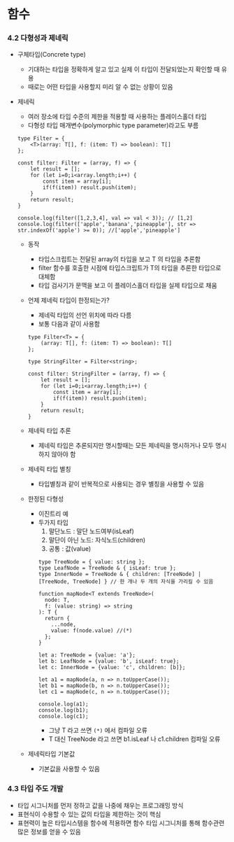 # 함수
### 4.2 다형성과 제네릭

- 구체타입(Concrete type)
    - 기대하는 타입을 정확하게 알고 있고 실제 이 타입이 전달되었는지 확인할 때 유용
    - 때로는 어떤 타입을 사용할지 미리 알 수 없는 상황이 있음
- 제네릭
    - 여러 장소에 타입 수준의 제한을 적용할 때 사용하는 플레이스홀더 타입
    - 다형성 타입 매개변수(polymorphic type parameter)라고도 부름
    
    ```tsx
    type Filter = {
    	<T>(array: T[], f: (item: T) => boolean): T[]
    };
    
    const filter: Filter = (array, f) => {
    	let result = [];
    	for (let i=0;i<array.length;i++) {
    		const item = array[i];
    		if(f(item)) result.push(item);
    	}
    	return result;
    }
    
    console.log(filter([1,2,3,4], val => val < 3)); // [1,2]
    console.log(filter(['apple','banana','pineapple'], str => str.indexOf('apple') >= 0)); //['apple','pineapple']
    ```
    
    - 동작
        - 타입스크립트는 전달된 array의 타입을 보고 T 의 타입을 추론함
        - filter 함수를 호출한 시점에 타입스크립트가 T의 타입을 추론한 타입으로 대체함
        - 타입 검사기가 문맥을 보고 이 플레이스홀더 타입을 실제 타입으로 채움
    - 언제 제네릭 타입이 한정되는가?
        - 제네릭 타입의 선언 위치에 따라 다름
        - 보통 다음과 같이 사용함
        
        ```tsx
        type Filter<T> = {
        	(array: T[], f: (item: T) => boolean): T[]
        };
        
        type StringFilter = Filter<string>;
        
        const filter: StringFilter = (array, f) => {
        	let result = [];
        	for (let i=0;i<array.length;i++) {
        		const item = array[i];
        		if(f(item)) result.push(item);
        	}
        	return result;
        }
        ```
        
    - 제네릭 타입 추론
        - 제네릭 타입은 추론되지만 명시할때는 모든 제네릭을 명시하거나 모두 명시하지 않아야 함
    - 제네릭 타입 별칭
        - 타입별칭과 같이 반복적으로 사용되는 경우 별칭을 사용할 수 있음
    - 한정된 다형성
        - 이진트리 예
        - 두가지 타입
            1. 말단노드 : 말단 노드여부(isLeaf)
            2. 말단이 아닌 노드: 자식노드(children)
            3. 공통 : 값(value)
            ```tsx
            type TreeNode = { value: string };
            type LeafNode = TreeNode & { isLeaf: true };
            type InnerNode = TreeNode & { children: [TreeNode] | [TreeNode, TreeNode] } // 한 개나 두 개의 자식을 가리킬 수 있음
            
            function mapNode<T extends TreeNode>(
              node: T,
              f: (value: string) => string
            ): T {
              return {
                ...node,
                value: f(node.value) //(*)
              };
            }
            
            let a: TreeNode = {value: 'a'};
            let b: LeafNode = {value: 'b', isLeaf: true};
            let c: InnerNode = {value: 'c', children: [b]};

            let a1 = mapNode(a, n => n.toUpperCase());
            let b1 = mapNode(b, n => n.toUpperCase());
            let c1 = mapNode(c, n => n.toUpperCase());

            console.log(a1);
            console.log(b1);
            console.log(c1);
            ```
            * 그냥 T 라고 쓰면 `(*)` 에서 컴파일 오류
            * T 대신 TreeNode 라고 쓰면 b1.isLeaf 나 c1.children 컴파일 오류
         
    - 제네릭타입 기본값
        - 기본값을 사용할 수 있음

### 4.3 타입 주도 개발

- 타입 시그니처를 먼저 정하고 값을 나중에 채우는 프로그래밍 방식
- 표현식이 수용할 수 있는 값의 타입을 제한하는 것이 핵심
- 표현력이 높은 타입시스템을 함수에 적용하면 함수 타입 시그니처를 통해 함수관련 많은 정보를 얻을 수 있음
